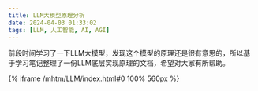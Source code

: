```yaml
---
title: LLM大模型原理分析
date: 2024-04-03 01:33:02
tags: [LLM, 人工智能, AI, AGI]
---
```


前段时间学习了一下LLM大模型，发现这个模型的原理还是很有意思的，所以基于学习笔记整理了一份LLM底层实现原理的文档，希望对大家有所帮助。

{% iframe /mhtm/LLM/index.html#0 100% 560px %}

<br />
